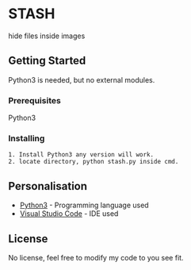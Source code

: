 # STASH

hide files inside images 

## Getting Started

Python3 is needed, but no external modules.

### Prerequisites

Python3

### Installing
```
1. Install Python3 any version will work.
2. locate directory, python stash.py inside cmd.
```

## Personalisation

* [Python3](https://www.python.org/download/releases/3.0/) -  Programming language used
* [Visual Studio Code](https://code.visualstudio.com/) -  IDE used

## License

No license, feel free to modify my code to you see fit.

